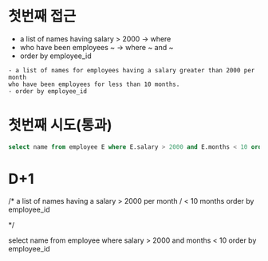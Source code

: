 # 첫번째 접근
- a list of names having salary > 2000 -> where
- who have been employees ~ -> where ~ and ~
- order by employee_id

```
- a list of names for employees having a salary greater than 2000 per month 
who have been employees for less than 10 months.
- order by employee_id
```

# 첫번째 시도(통과)

```sql
select name from employee E where E.salary > 2000 and E.months < 10 order by E.employee_id asc;
```



# D+1

/*
a list of names having a salary > 2000 per month / < 10 months 
order by employee_id

*/


select name from employee where salary > 2000 and months < 10 order by employee_id
